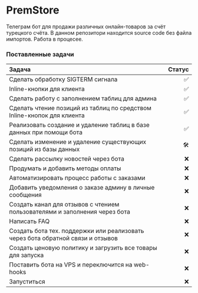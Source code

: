 # PremStore
Телеграм бот для продажи различных онлайн-товаров за счёт турецкого счёта.
В данном репозитори находится source code без файла импортов.
Работа в процесее.

### Поставленные задачи
| Задача | Статус |
| :--- | ---: |
| Сделать обработку SIGTERM сигнала | ✅ |
| Inline-кнопки для клиента | ✅ |
| Сделать работу с заполнением таблиц для админа | ✅ |
| Сделать чтение позиций из таблиц по средством Inline-кнопок для клиента | ✅ |
| Реализовать создание и удаление таблиц в базе данных при помощи бота | ✅ |
| Сделать изменение и удаление существующих позиций из базы данных | 🛠️ |
| Сделать рассылку новостей через бота | ❌ |
| Продумать и добавить методы оплаты | ❌ |
| Автоматизировать процесс работы с заказами | ❌ |
| Добавить уведомления о заказе админу в личные сообщения | ❌ |
| Создать канал для отзывов с чтением пользователями и заполнения через бота | ❌ |
| Написать FAQ | ❌ |
| Создать бота тех. поддержки или реализовать через бота обратной связи и отзывов | ❌ |
| Создать ценовую политику и загрузить все товары для запуска | ❌ |
| Поставить бота на VPS и переключится на web-hooks | ❌ |
| Запуститься | ❌ |
